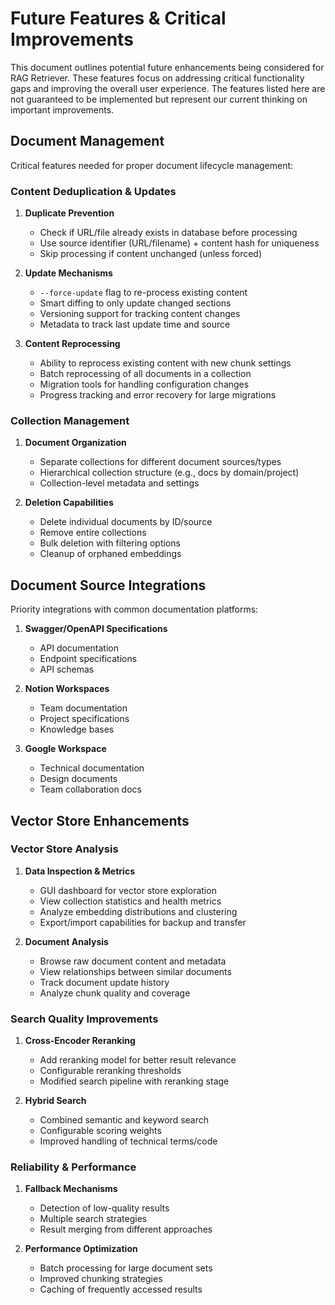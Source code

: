 # Future Features & Critical Improvements

This document outlines potential future enhancements being considered for RAG Retriever. These features focus on addressing critical functionality gaps and improving the overall user experience. The features listed here are not guaranteed to be implemented but represent our current thinking on important improvements.

## Document Management

Critical features needed for proper document lifecycle management:

### Content Deduplication & Updates

1. **Duplicate Prevention**

   - Check if URL/file already exists in database before processing
   - Use source identifier (URL/filename) + content hash for uniqueness
   - Skip processing if content unchanged (unless forced)

2. **Update Mechanisms**

   - `--force-update` flag to re-process existing content
   - Smart diffing to only update changed sections
   - Versioning support for tracking content changes
   - Metadata to track last update time and source

3. **Content Reprocessing**
   - Ability to reprocess existing content with new chunk settings
   - Batch reprocessing of all documents in a collection
   - Migration tools for handling configuration changes
   - Progress tracking and error recovery for large migrations

### Collection Management

1. **Document Organization**

   - Separate collections for different document sources/types
   - Hierarchical collection structure (e.g., docs by domain/project)
   - Collection-level metadata and settings

2. **Deletion Capabilities**
   - Delete individual documents by ID/source
   - Remove entire collections
   - Bulk deletion with filtering options
   - Cleanup of orphaned embeddings

## Document Source Integrations

Priority integrations with common documentation platforms:

1. **Swagger/OpenAPI Specifications**

   - API documentation
   - Endpoint specifications
   - API schemas

2. **Notion Workspaces**

   - Team documentation
   - Project specifications
   - Knowledge bases

3. **Google Workspace**
   - Technical documentation
   - Design documents
   - Team collaboration docs

## Vector Store Enhancements

### Vector Store Analysis

1. **Data Inspection & Metrics**

   - GUI dashboard for vector store exploration
   - View collection statistics and health metrics
   - Analyze embedding distributions and clustering
   - Export/import capabilities for backup and transfer

2. **Document Analysis**
   - Browse raw document content and metadata
   - View relationships between similar documents
   - Track document update history
   - Analyze chunk quality and coverage

### Search Quality Improvements

1. **Cross-Encoder Reranking**

   - Add reranking model for better result relevance
   - Configurable reranking thresholds
   - Modified search pipeline with reranking stage

2. **Hybrid Search**
   - Combined semantic and keyword search
   - Configurable scoring weights
   - Improved handling of technical terms/code

### Reliability & Performance

1. **Fallback Mechanisms**

   - Detection of low-quality results
   - Multiple search strategies
   - Result merging from different approaches

2. **Performance Optimization**
   - Batch processing for large document sets
   - Improved chunking strategies
   - Caching of frequently accessed results
